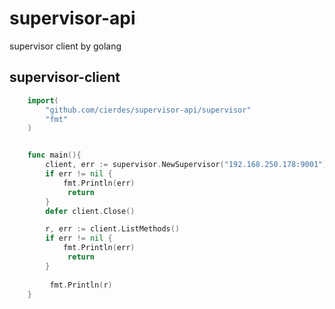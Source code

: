 # supervisor-api
supervisor client by golang



## supervisor-client

```go
	import(
      	"github.com/cierdes/supervisor-api/supervisor"
      	"fmt"
    )


	func main(){
      	client, err := supervisor.NewSupervisor("192.168.250.178:9001")
		if err != nil {
			fmt.Println(err)
          	 return
		}
		defer client.Close()

		r, err := client.ListMethods()
		if err != nil {
			fmt.Println(err)
          	 return
		}
      
      	 fmt.Println(r)
	}
	
```